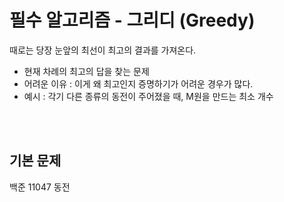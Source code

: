 # 필수 알고리즘 - 그리디 (Greedy)
때로는 당장 눈앞의 최선이 최고의 결과를 가져온다.  
- 현재 차례의 최고의 답을 찾는 문제
- 어려운 이유 : 이게 왜 최고인지 증명하기가 어려운 경우가 많다.
- 예시 : 각기 다른 종류의 동전이 주어졌을 때, M원을 만드는 최소 개수

<br><br>

## 기본 문제
백준 11047 동전
